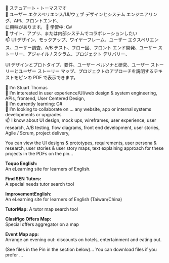 <!--- Stubthomas/Stubthomas is a ✨ special ✨ repository because its `README.md` (this file) appears on your GitHub profile.
You can click the Preview link to take a look at your changes.--->
 👋 スチュアート・トーマスです<br>
 👀 ユーザー エクスペリエンス/UI/ウェブ デザインとシステム エンジニアリング、API、フロントエンド、<br>に興味があります。
 🌱 学習中: C# <br>
 💞️ サイト、アプリ、または内部システムでコラボレーションしたい<br>
 📫 UI デザイン、モックアップ、ワイヤーフレーム、ユーザー エクスペリエンス、ユーザー調査、A/B テスト、フロー図、フロント エンド開発、ユーザー ストーリー、アジャイル / スクラム、プロジェクト デリバリー、<br>
 
UI デザインとプロトタイプ、要件、ユーザー ペルソナと研究、ユーザー ストーリーとユーザー ストーリー マップ、プロジェクトのアプローチを説明するテキストをピンの PDF で表示できます。<br>

 👋 I’m Stuart Thomas<br>
 👀 I’m interested in user experience/UI/web design & system engineering, APIs, frontend, User Centered Design,<br>
 🌱 I’m currently learning: C# <br>
 💞️ I’m looking to collaborate on ...  any website, app or internal systems developments or upgrades<br>
 📫 I know about UI design, mock ups, wireframes, user experience, user research, A/B testing, flow diagrams, front end development, user stories, Agile / Scrum, project delivery,  <br>
 
You can view the UI designs & prototypes, requirements, user persona & research, user stories & user story maps, text explaining approach for these projects in the PDFs on the pin...<br>

<b>Toquo English:</b> <br>
An eLearning site for learners of English.<br>

<b>Find SEN Tutors:</b> <br>
A special needs tutor search tool<br>

<b>ImprovementEnglish:</b> <br>
An eLearning site for learners of English (Taiwan/China)<br> 

<b>TutorMap:</b> 
A tutor map search tool <br>

<b>Clasifigo Offers Map:</b> <br> 
Special offers aggregator on a map <br>

<b>Event Map app:</b> <br>
Arrange an evening out: discounts on hotels, entertainment and eating out. <br>
<b> </b>


(See files in the Pin in the section below)... You can download files if you prefer ...


